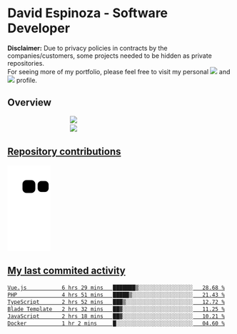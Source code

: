# David Espinoza - Software Developer
<div id="links">
  <p>
    <strong>Disclaimer:</strong> Due to privacy policies in contracts by the companies/customers, some projects needed to be hidden as private repositories. <br />
For seeing more of my portfolio, please feel free to visit my personal <a href="https://davidespinoza.dev" target="_blank"><img src="https://img.shields.io/badge/website-000000?style=for-the-badge&logo=About.me&logoColor=white" target="_blank"></a> and <a href="https://www.linkedin.com/in/despinozap" target="_blank"><img src="https://img.shields.io/badge/LinkedIn-0077B5?style=for-the-badge&logo=linkedin&logoColor=white" target="_blank"></a> profile.
  </p>
</div>

## Overview

<div id="stats">
  <a href="https://github.com/despinozap">
  <img height="180em" style="margin: 0em 10em;" src="https://github-readme-stats.vercel.app/api?username=despinozap&show_icons=true&include_all_commits=true&count_private=true&theme=default"/>
  <img height="180em" style="margin: 0em 10em;" src="https://github-readme-stats.vercel.app/api/top-langs/?username=despinozap&layout=compact&langs_count=7&theme=default"/>
</div>
 
## Repository contributions
<div id="snake"> 

  ![Snake animation](https://github.com/despinozap/despinozap/blob/output/github-contribution-grid-snake.svg)
</div>

## My last commited activity
<!--START_SECTION:waka-->

```text
Vue.js           6 hrs 29 mins   ███████▒░░░░░░░░░░░░░░░░░   28.68 %
PHP              4 hrs 51 mins   █████▒░░░░░░░░░░░░░░░░░░░   21.43 %
TypeScript       2 hrs 52 mins   ███▒░░░░░░░░░░░░░░░░░░░░░   12.72 %
Blade Template   2 hrs 32 mins   ██▓░░░░░░░░░░░░░░░░░░░░░░   11.25 %
JavaScript       2 hrs 18 mins   ██▓░░░░░░░░░░░░░░░░░░░░░░   10.21 %
Docker           1 hr 2 mins     █░░░░░░░░░░░░░░░░░░░░░░░░   04.60 %
```

<!--END_SECTION:waka-->
